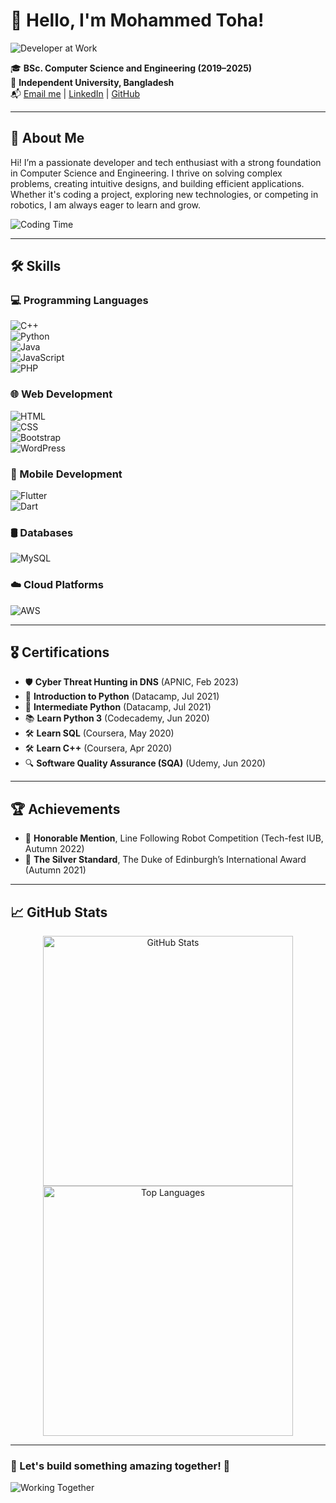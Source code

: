 # 👋 Hello, I'm Mohammed Toha!  

![Developer at Work](https://media.giphy.com/media/qgQUggAC3Pfv687qPC/giphy.gif)  

🎓 **BSc. Computer Science and Engineering (2019–2025)**  
📍 **Independent University, Bangladesh**  
📬 [Email me](mailto:motoha99@gmail.com) | [LinkedIn](https://linkedin.com/in/mohammed-toha-954161299) | [GitHub](https://github.com/motohahossain)  

---

## 🚀 About Me  

Hi! I’m a passionate developer and tech enthusiast with a strong foundation in Computer Science and Engineering. I thrive on solving complex problems, creating intuitive designs, and building efficient applications. Whether it's coding a project, exploring new technologies, or competing in robotics, I am always eager to learn and grow.  

![Coding Time](https://media.giphy.com/media/f3iwJFOVOwuy7K6FFw/giphy.gif)  

---

## 🛠️ Skills  

### 💻 Programming Languages  
![C++](https://img.shields.io/badge/-C++-00599C?style=for-the-badge&logo=cplusplus&logoColor=white)  
![Python](https://img.shields.io/badge/-Python-3776AB?style=for-the-badge&logo=python&logoColor=white)  
![Java](https://img.shields.io/badge/-Java-007396?style=for-the-badge&logo=java&logoColor=white)  
![JavaScript](https://img.shields.io/badge/-JavaScript-F7DF1E?style=for-the-badge&logo=javascript&logoColor=black)  
![PHP](https://img.shields.io/badge/-PHP-777BB4?style=for-the-badge&logo=php&logoColor=white)  

### 🌐 Web Development  
![HTML](https://img.shields.io/badge/-HTML-E34F26?style=for-the-badge&logo=html5&logoColor=white)  
![CSS](https://img.shields.io/badge/-CSS-1572B6?style=for-the-badge&logo=css3&logoColor=white)  
![Bootstrap](https://img.shields.io/badge/-Bootstrap-7952B3?style=for-the-badge&logo=bootstrap&logoColor=white)  
![WordPress](https://img.shields.io/badge/-WordPress-21759B?style=for-the-badge&logo=wordpress&logoColor=white)  

### 📱 Mobile Development  
![Flutter](https://img.shields.io/badge/-Flutter-02569B?style=for-the-badge&logo=flutter&logoColor=white)  
![Dart](https://img.shields.io/badge/-Dart-0175C2?style=for-the-badge&logo=dart&logoColor=white)  

### 🛢 Databases  
![MySQL](https://img.shields.io/badge/-MySQL-4479A1?style=for-the-badge&logo=mysql&logoColor=white)  

### ☁️ Cloud Platforms  
![AWS](https://img.shields.io/badge/-AWS-232F3E?style=for-the-badge&logo=amazonaws&logoColor=white)  

---

## 🎖️ Certifications  

- 🛡️ **Cyber Threat Hunting in DNS** (APNIC, Feb 2023)  
- 🐍 **Introduction to Python** (Datacamp, Jul 2021)  
- 🐍 **Intermediate Python** (Datacamp, Jul 2021)  
- 📚 **Learn Python 3** (Codecademy, Jun 2020)  
- 🛠️ **Learn SQL** (Coursera, May 2020)  
- 🛠️ **Learn C++** (Coursera, Apr 2020)  
- 🔍 **Software Quality Assurance (SQA)** (Udemy, Jun 2020)  

---

## 🏆 Achievements  

- 🏅 **Honorable Mention**, Line Following Robot Competition (Tech-fest IUB, Autumn 2022)  
- 🥈 **The Silver Standard**, The Duke of Edinburgh’s International Award (Autumn 2021)  

---

## 📈 GitHub Stats  

<div align="center">
  <img src="https://github-readme-stats.vercel.app/api?username=motohahossain&show_icons=true&theme=radical" alt="GitHub Stats" width="400"/>  
  <img src="https://github-readme-stats.vercel.app/api/top-langs/?username=motohahossain&layout=compact&theme=radical" alt="Top Languages" width="400"/>  
</div>  

---

### 🌟 Let's build something amazing together! 🚀  

![Working Together](https://media.giphy.com/media/3o6vY9Gzyh9PuHK3jC/giphy.gif)  
